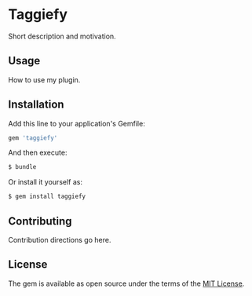 # Taggiefy
Short description and motivation.

## Usage
How to use my plugin.

## Installation
Add this line to your application's Gemfile:

```ruby
gem 'taggiefy'
```

And then execute:
```bash
$ bundle
```

Or install it yourself as:
```bash
$ gem install taggiefy
```

## Contributing
Contribution directions go here.

## License
The gem is available as open source under the terms of the [MIT License](http://opensource.org/licenses/MIT).
